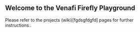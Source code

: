 ## Welcome to the Venafi Firefly Playground 

Please refer to the projects (wiki)[fgdsgfdgfd] pages for further instructions..